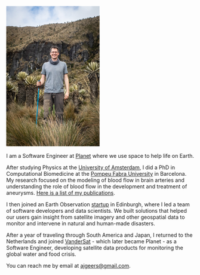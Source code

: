 <img class="profile-photo" src="/assets/images/arjan.jpg" height="375" width="250" alt="Arjan among frailejones in the Los Nevados National Natural Park in Colombia" title="Arjan Geers">

I am a Software Engineer at [Planet](https://www.planet.com) where we use space to help life on Earth.

After studying Physics at the [University of Amsterdam](https://www.uva.nl), I did a PhD in Computational Biomedicine at the [Pompeu Fabra University](https://www.upf.edu/en/) in Barcelona. My research focused on the modeling of blood flow in brain arteries and understanding the role of blood flow in the development and treatment of aneurysms. [Here is a list of my publications](publications.md).

I then joined an Earth Observation [startup](https://astrosat.net) in Edinburgh, where I led a team of software developers and data scientists. We built solutions that helped our users gain insight from satellite imagery and other geospatial data to monitor and intervene in natural and human-made disasters.

After a year of traveling through South America and Japan, I returned to the Netherlands and joined [VanderSat](https://vandersat.com) - which later became Planet - as a Software Engineer, developing satellite data products for monitoring the global water and food crisis.

You can reach me by email at <ajgeers@gmail.com>.
